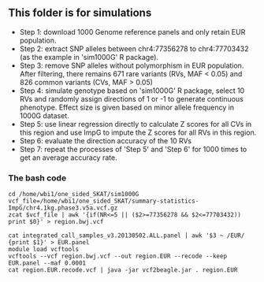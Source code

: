 ## This folder is for simulations 

- Step 1: download 1000 Genome reference panels and only retain EUR population.
- Step 2: extract SNP alleles between chr4:77356278 to chr4:77703432 (as the example in 'sim1000G' R package).
- Step 3: remove SNP alleles without polymorphism in EUR population. After filtering, there remains 671 rare variants (RVs, MAF < 0.05) and 826 common variants (CVs, MAF > 0.05)
- Step 4: simulate genotype based on 'sim1000G' R package, select 10 RVs and randomly assign directions of 1 or -1 to generate continuous phenotype. Effect size is given based on minor allele frequency in 1000G dataset. 
- Step 5: use linear regression directly to calculate Z scores for all CVs in this region and use ImpG to impute the Z scores for all RVs in this region.
- Step 6: evaluate the direction accuracy of the 10 RVs
- Step 7: repeat the processes of 'Step 5' and 'Step 6' for 1000 times to get an average accuracy rate.

### The bash code
```
cd /home/wbi1/one_sided_SKAT/sim1000G
vcf_file=/home/wbi1/one_sided_SKAT/summary-statistics-ImpG/chr4.1kg.phase3.v5a.vcf.gz
zcat $vcf_file | awk '{if(NR<=5 || ($2>=77356278 && $2<=77703432)) print $0}' > region.bwj.vcf

cat integrated_call_samples_v3.20130502.ALL.panel | awk '$3 ~ /EUR/ {print $1}' > EUR.panel
module load vcftools
vcftools --vcf region.bwj.vcf --out region.EUR --recode --keep EUR.panel --maf 0.0001
cat region.EUR.recode.vcf | java -jar vcf2beagle.jar . region.EUR
```
